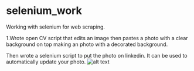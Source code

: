 # selenium_work
Working with selenium for web scraping. 

1.Wrote open CV script that edits an image then pastes a photo with a clear background
on top making an photo with a decorated background.

Then wrote a selenium script to put the photo on linkedin.
It can be used to automatically update your photo.
![alt text](https://github.com/borosilicate/selenium_work/blob/main/linkedin_photo_update/me.example.png?raw=true)

